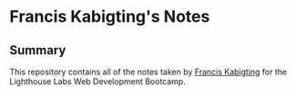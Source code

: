 # Francis Kabigting's Notes
## Summary 

This repository contains all of the notes taken by [Francis Kabigting](https://github.com/franciskabigting/README.md.gits) for the Lighthouse Labs Web Development Bootcamp.
